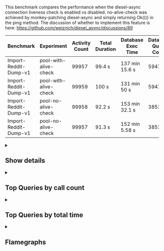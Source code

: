 This benchmark compares the performance when the diesel-async connection liveness check is enabled vs disabled. no-alive-check was achieved by monkey-patching diesel-async and simply returning Ok(()) in the ping method. The discussion of whether to implement this feature is here: https://github.com/weiznich/diesel_async/discussions/89


<div><table>
<thead><tr><th>Benchmark</th><th>Experiment</th><th>Activity Count</th><th>Total Duration</th><th>Database Exec Time</th><th>Database Query Count</th></tr></thead>
<tbody><tr><td>Import-Reddit-Dump-v1</td><td>pool-with-alive-check</td><td>99957</td><td>99.4 s</td><td>137 min 15.6 s</td><td>5947460</td>
</tr><tr><td>Import-Reddit-Dump-v1</td><td>pool-with-alive-check</td><td>99959</td><td>100 s</td><td>131 min 50 s</td><td>5947777</td>
</tr><tr><td>Import-Reddit-Dump-v1</td><td>pool-no-alive-check</td><td>99958</td><td>92.2 s</td><td>153 min 32.1 s</td><td>3853469</td>
</tr><tr><td>Import-Reddit-Dump-v1</td><td>pool-no-alive-check</td><td>99957</td><td>91.3 s</td><td>152 min 5.58 s</td><td>3853265</td>
</tr></tbody></table><details><summary><h2>Show details</h2></summary><h3>Benchmark explanation</h3><p>The benchmark <code>Import-Reddit-Dump-v1</code> reads a real dump of reddit content from December 2022, limited to 100k events, and uploads it to a lemmy server as if reddit was another federated instance. The votes use the real counts but simulated users and times (uniformly randomly between 0 and 2h after the post/comment). The benchmarking code is currently in a shitty state in<!-- --> <a href="https://github.com/phiresky/lemmy/tree/reddit-importer">this branch.</a></p><h3>Column Explanations</h3><table><tr><td>Activity Count</td><td>After Running the import, this is the number of rows in the activity table. It should be almost equal to the number of events uploaded</td></tr><tr><td>Total Duration</td><td>The total wall time it took for the upload to complete (including clearing the federation queue)</td></tr><tr><td>Database Exec Time</td><td>The total time the database spent executing queries. Higher than the wall time since the database does parallel queries. (select sum(total_exec_time) from pg_stat_statements)</td></tr><tr><td>Database Query Count</td><td>Total number of database queries executed (select sum(calls) from pg_stat_statements)</td></tr></table><h3>Details</h3><table>
<thead><tr><th>Experiment</th><th>Link</th><th>Activityqueue-Stats</th><th>Unique db statements</th><th>Post Count</th><th>Comment Count</th><th>Post Vote Count</th><th>Comment Vote Count</th></tr></thead>
<tbody><tr><td>pool-with-alive-check</td><td><a href="https://github.com/phiresky/lemmy-perf-data/tree/main/runs/2023-07-04T00%3A48%3A18%2B00%3A00-pool-with-alive-check-async">2023-07-04T00:48:18+00:00-pool-with-alive-check-async</a></td><td>Some(Activity queue stats: pending: 0, running: 0, retries: 0, dead: 0, complete: 100000)</td><td>1386</td><td>4143</td><td>13026</td><td>42029</td><td>17380</td>
</tr><tr><td>pool-with-alive-check</td><td><a href="https://github.com/phiresky/lemmy-perf-data/tree/main/runs/2023-07-04T00%3A51%3A47%2B00%3A00-pool-with-alive-check">2023-07-04T00:51:47+00:00-pool-with-alive-check</a></td><td>Some(Activity queue stats: pending: 0, running: 0, retries: 0, dead: 0, complete: 100000)</td><td>1385</td><td>4143</td><td>13028</td><td>42029</td><td>17382</td>
</tr><tr><td>pool-no-alive-check</td><td><a href="https://github.com/phiresky/lemmy-perf-data/tree/main/runs/2023-07-03T23%3A54%3A33%2B00%3A00-pool-no-alive-check">2023-07-03T23:54:33+00:00-pool-no-alive-check</a></td><td>Some(Activity queue stats: pending: 0, running: 0, retries: 0, dead: 0, complete: 100000)</td><td>1385</td><td>4143</td><td>13026</td><td>42029</td><td>17381</td>
</tr><tr><td>pool-no-alive-check</td><td><a href="https://github.com/phiresky/lemmy-perf-data/tree/main/runs/2023-07-04T00%3A00%3A14%2B00%3A00-pool-no-alive-check">2023-07-04T00:00:14+00:00-pool-no-alive-check</a></td><td>Some(Activity queue stats: pending: 0, running: 0, retries: 0, dead: 0, complete: 100000)</td><td>1385</td><td>4143</td><td>13026</td><td>42029</td><td>17380</td>
</tr></tbody></table></details><details><summary><h2>Top Queries by call count</h2></summary><div><div><h4>Run: <!-- -->pool-with-alive-check</h4><table>
<thead><tr><th>Top</th><th>Calls</th><th>Rows</th><th>Toplevel</th><th>Avg. Time</th><th>Total Time</th><th>Query</th></tr></thead>
<tbody><tr><td>1.</td><td><b>2091323</b></td><td>2091323</td><td>Yes</td><td>0.00233 ms</td><td>4.88 s</td><td>SELECT $1</td>
</tr><tr><td>2.</td><td><b>550953</b></td><td>550953</td><td>No</td><td>0.0893 ms</td><td>49.2 s</td><td>SELECT $2 FROM ONLY "public"."language" x WHERE "id" OPERATOR(pg_catalog.=) $1 FOR KEY SHARE OF x</td>
</tr><tr><td>3.</td><td><b>540643</b></td><td>540643</td><td>No</td><td>0.0196 ms</td><td>10.6 s</td><td>SELECT $2 FROM ONLY "public"."community" x WHERE "id" OPERATOR(pg_catalog.=) $1 FOR KEY SHARE OF x</td>
</tr><tr><td>4.</td><td><b>338992</b></td><td>286959</td><td>Yes</td><td>0.0356 ms</td><td>12.1 s</td><td>SELECT "post"."id", "post"."name", "post"."url", "post"."body", "post"."creator_id", "post"."community_id", "post"."removed", "post"."locked", "post"."published", "post"."updated", "post"."deleted", "post"."nsfw", "post"."embed_title", "post"."embed_description", "post"."thumbnail_url", "post"."ap_id", "post"."local", "post"."embed_video_url", "post"."language_id", "post"."featured_community", "post"."featured_local" FROM "post" WHERE ("post"."ap_id" = $1) LIMIT $2</td>
</tr><tr><td>5.</td><td><b>330112</b></td><td>320327</td><td>Yes</td><td>0.0341 ms</td><td>11.3 s</td><td>SELECT "person"."id", "person"."name", "person"."display_name", "person"."avatar", "person"."banned", "person"."published", "person"."updated", "person"."actor_id", "person"."bio", "person"."local", "person"."private_key", "person"."public_key", "person"."last_refreshed_at", "person"."banner", "person"."deleted", "person"."inbox_url", "person"."shared_inbox_url", "person"."matrix_user_id", "person"."admin", "person"."bot_account", "person"."ban_expires", "person"."instance_id" FROM "person" WHERE (("person"."deleted" = $1) AND ("person"."actor_id" = $2)) LIMIT $3</td>
</tr><tr><td>6.</td><td><b>258168</b></td><td>258167</td><td>Yes</td><td>0.0225 ms</td><td>5.82 s</td><td>SELECT "local_site"."id", "local_site"."site_id", "local_site"."site_setup", "local_site"."enable_downvotes", "local_site"."enable_nsfw", "local_site"."community_creation_admin_only", "local_site"."require_email_verification", "local_site"."application_question", "local_site"."private_instance", "local_site"."default_theme", "local_site"."default_post_listing_type", "local_site"."legal_information", "local_site"."hide_modlog_mod_names", "local_site"."application_email_admins", "local_site"."slur_filter_regex", "local_site"."actor_name_max_length", "local_site"."federation_enabled", "local_site"."captcha_enabled", "local_site"."captcha_difficulty", "local_site"."published", "local_site"."updated", "local_site"."registration_mode", "local_site"."reports_email_admins" FROM "local_site" LIMIT $1</td>
</tr><tr><td>7.</td><td><b>204648</b></td><td>204648</td><td>Yes</td><td>0.0332 ms</td><td>6.79 s</td><td>SELECT "community"."id", "community"."name", "community"."title", "community"."description", "community"."removed", "community"."published", "community"."updated", "community"."deleted", "community"."nsfw", "community"."actor_id", "community"."local", "community"."private_key", "community"."public_key", "community"."last_refreshed_at", "community"."icon", "community"."banner", "community"."followers_url", "community"."inbox_url", "community"."shared_inbox_url", "community"."hidden", "community"."posting_restricted_to_mods", "community"."instance_id", "community"."moderators_url", "community"."featured_url" FROM "community" WHERE ("community"."id" = $1) LIMIT $2</td>
</tr><tr><td>8.</td><td><b>158210</b></td><td>0</td><td>Yes</td><td>0.0284 ms</td><td>4.49 s</td><td>SELECT "instance"."id", "instance"."domain", "instance"."published", "instance"."updated", "instance"."software", "instance"."version" FROM ("instance" INNER JOIN "federation_allowlist" ON ("federation_allowlist"."instance_id" = "instance"."id"))</td>
</tr><tr><td>9.</td><td><b>158210</b></td><td>0</td><td>Yes</td><td>0.0269 ms</td><td>4.25 s</td><td>SELECT "instance"."id", "instance"."domain", "instance"."published", "instance"."updated", "instance"."software", "instance"."version" FROM ("instance" INNER JOIN "federation_blocklist" ON ("federation_blocklist"."instance_id" = "instance"."id"))</td>
</tr><tr><td>10.</td><td><b>123880</b></td><td>123880</td><td>No</td><td>0.0225 ms</td><td>2.79 s</td><td>SELECT $2 FROM ONLY "public"."user_" x WHERE "id" OPERATOR(pg_catalog.=) $1 FOR KEY SHARE OF x</td>
</tr></tbody></table></div><div><h4>Run: <!-- -->pool-with-alive-check</h4><table>
<thead><tr><th>Top</th><th>Calls</th><th>Rows</th><th>Toplevel</th><th>Avg. Time</th><th>Total Time</th><th>Query</th></tr></thead>
<tbody><tr><td>1.</td><td><b>2090943</b></td><td>2090943</td><td>Yes</td><td>0.00231 ms</td><td>4.82 s</td><td>SELECT $1</td>
</tr><tr><td>2.</td><td><b>550955</b></td><td>550955</td><td>No</td><td>0.11 ms</td><td>60.6 s</td><td>SELECT $2 FROM ONLY "public"."language" x WHERE "id" OPERATOR(pg_catalog.=) $1 FOR KEY SHARE OF x</td>
</tr><tr><td>3.</td><td><b>540643</b></td><td>540643</td><td>No</td><td>0.0227 ms</td><td>12.2 s</td><td>SELECT $2 FROM ONLY "public"."community" x WHERE "id" OPERATOR(pg_catalog.=) $1 FOR KEY SHARE OF x</td>
</tr><tr><td>4.</td><td><b>339002</b></td><td>286959</td><td>Yes</td><td>0.0411 ms</td><td>13.9 s</td><td>SELECT "post"."id", "post"."name", "post"."url", "post"."body", "post"."creator_id", "post"."community_id", "post"."removed", "post"."locked", "post"."published", "post"."updated", "post"."deleted", "post"."nsfw", "post"."embed_title", "post"."embed_description", "post"."thumbnail_url", "post"."ap_id", "post"."local", "post"."embed_video_url", "post"."language_id", "post"."featured_community", "post"."featured_local" FROM "post" WHERE ("post"."ap_id" = $1) LIMIT $2</td>
</tr><tr><td>5.</td><td><b>330120</b></td><td>320364</td><td>Yes</td><td>0.0352 ms</td><td>11.6 s</td><td>SELECT "person"."id", "person"."name", "person"."display_name", "person"."avatar", "person"."banned", "person"."published", "person"."updated", "person"."actor_id", "person"."bio", "person"."local", "person"."private_key", "person"."public_key", "person"."last_refreshed_at", "person"."banner", "person"."deleted", "person"."inbox_url", "person"."shared_inbox_url", "person"."matrix_user_id", "person"."admin", "person"."bot_account", "person"."ban_expires", "person"."instance_id" FROM "person" WHERE (("person"."deleted" = $1) AND ("person"."actor_id" = $2)) LIMIT $3</td>
</tr><tr><td>6.</td><td><b>258067</b></td><td>258066</td><td>Yes</td><td>0.0296 ms</td><td>7.65 s</td><td>SELECT "local_site"."id", "local_site"."site_id", "local_site"."site_setup", "local_site"."enable_downvotes", "local_site"."enable_nsfw", "local_site"."community_creation_admin_only", "local_site"."require_email_verification", "local_site"."application_question", "local_site"."private_instance", "local_site"."default_theme", "local_site"."default_post_listing_type", "local_site"."legal_information", "local_site"."hide_modlog_mod_names", "local_site"."application_email_admins", "local_site"."slur_filter_regex", "local_site"."actor_name_max_length", "local_site"."federation_enabled", "local_site"."captcha_enabled", "local_site"."captcha_difficulty", "local_site"."published", "local_site"."updated", "local_site"."registration_mode", "local_site"."reports_email_admins" FROM "local_site" LIMIT $1</td>
</tr><tr><td>7.</td><td><b>204654</b></td><td>204654</td><td>Yes</td><td>0.0395 ms</td><td>8.08 s</td><td>SELECT "community"."id", "community"."name", "community"."title", "community"."description", "community"."removed", "community"."published", "community"."updated", "community"."deleted", "community"."nsfw", "community"."actor_id", "community"."local", "community"."private_key", "community"."public_key", "community"."last_refreshed_at", "community"."icon", "community"."banner", "community"."followers_url", "community"."inbox_url", "community"."shared_inbox_url", "community"."hidden", "community"."posting_restricted_to_mods", "community"."instance_id", "community"."moderators_url", "community"."featured_url" FROM "community" WHERE ("community"."id" = $1) LIMIT $2</td>
</tr><tr><td>8.</td><td><b>158107</b></td><td>0</td><td>Yes</td><td>0.0322 ms</td><td>5.09 s</td><td>SELECT "instance"."id", "instance"."domain", "instance"."published", "instance"."updated", "instance"."software", "instance"."version" FROM ("instance" INNER JOIN "federation_allowlist" ON ("federation_allowlist"."instance_id" = "instance"."id"))</td>
</tr><tr><td>9.</td><td><b>158107</b></td><td>0</td><td>Yes</td><td>0.0281 ms</td><td>4.45 s</td><td>SELECT "instance"."id", "instance"."domain", "instance"."published", "instance"."updated", "instance"."software", "instance"."version" FROM ("instance" INNER JOIN "federation_blocklist" ON ("federation_blocklist"."instance_id" = "instance"."id"))</td>
</tr><tr><td>10.</td><td><b>123997</b></td><td>123997</td><td>No</td><td>0.023 ms</td><td>2.85 s</td><td>SELECT $2 FROM ONLY "public"."user_" x WHERE "id" OPERATOR(pg_catalog.=) $1 FOR KEY SHARE OF x</td>
</tr></tbody></table></div><div><h4>Run: <!-- -->pool-no-alive-check</h4><table>
<thead><tr><th>Top</th><th>Calls</th><th>Rows</th><th>Toplevel</th><th>Avg. Time</th><th>Total Time</th><th>Query</th></tr></thead>
<tbody><tr><td>1.</td><td><b>550953</b></td><td>550953</td><td>No</td><td>0.12 ms</td><td>65.9 s</td><td>SELECT $2 FROM ONLY "public"."language" x WHERE "id" OPERATOR(pg_catalog.=) $1 FOR KEY SHARE OF x</td>
</tr><tr><td>2.</td><td><b>540643</b></td><td>540643</td><td>No</td><td>0.0194 ms</td><td>10.5 s</td><td>SELECT $2 FROM ONLY "public"."community" x WHERE "id" OPERATOR(pg_catalog.=) $1 FOR KEY SHARE OF x</td>
</tr><tr><td>3.</td><td><b>338994</b></td><td>286959</td><td>Yes</td><td>0.0388 ms</td><td>13.2 s</td><td>SELECT "post"."id", "post"."name", "post"."url", "post"."body", "post"."creator_id", "post"."community_id", "post"."removed", "post"."locked", "post"."published", "post"."updated", "post"."deleted", "post"."nsfw", "post"."embed_title", "post"."embed_description", "post"."thumbnail_url", "post"."ap_id", "post"."local", "post"."embed_video_url", "post"."language_id", "post"."featured_community", "post"."featured_local" FROM "post" WHERE ("post"."ap_id" = $1) LIMIT $2</td>
</tr><tr><td>4.</td><td><b>330114</b></td><td>320355</td><td>Yes</td><td>0.0329 ms</td><td>10.9 s</td><td>SELECT "person"."id", "person"."name", "person"."display_name", "person"."avatar", "person"."banned", "person"."published", "person"."updated", "person"."actor_id", "person"."bio", "person"."local", "person"."private_key", "person"."public_key", "person"."last_refreshed_at", "person"."banner", "person"."deleted", "person"."inbox_url", "person"."shared_inbox_url", "person"."matrix_user_id", "person"."admin", "person"."bot_account", "person"."ban_expires", "person"."instance_id" FROM "person" WHERE (("person"."deleted" = $1) AND ("person"."actor_id" = $2)) LIMIT $3</td>
</tr><tr><td>5.</td><td><b>258090</b></td><td>258089</td><td>Yes</td><td>0.0284 ms</td><td>7.32 s</td><td>SELECT "local_site"."id", "local_site"."site_id", "local_site"."site_setup", "local_site"."enable_downvotes", "local_site"."enable_nsfw", "local_site"."community_creation_admin_only", "local_site"."require_email_verification", "local_site"."application_question", "local_site"."private_instance", "local_site"."default_theme", "local_site"."default_post_listing_type", "local_site"."legal_information", "local_site"."hide_modlog_mod_names", "local_site"."application_email_admins", "local_site"."slur_filter_regex", "local_site"."actor_name_max_length", "local_site"."federation_enabled", "local_site"."captcha_enabled", "local_site"."captcha_difficulty", "local_site"."published", "local_site"."updated", "local_site"."registration_mode", "local_site"."reports_email_admins" FROM "local_site" LIMIT $1</td>
</tr><tr><td>6.</td><td><b>204650</b></td><td>204650</td><td>Yes</td><td>0.0375 ms</td><td>7.67 s</td><td>SELECT "community"."id", "community"."name", "community"."title", "community"."description", "community"."removed", "community"."published", "community"."updated", "community"."deleted", "community"."nsfw", "community"."actor_id", "community"."local", "community"."private_key", "community"."public_key", "community"."last_refreshed_at", "community"."icon", "community"."banner", "community"."followers_url", "community"."inbox_url", "community"."shared_inbox_url", "community"."hidden", "community"."posting_restricted_to_mods", "community"."instance_id", "community"."moderators_url", "community"."featured_url" FROM "community" WHERE ("community"."id" = $1) LIMIT $2</td>
</tr><tr><td>7.</td><td><b>158131</b></td><td>0</td><td>Yes</td><td>0.0251 ms</td><td>3.97 s</td><td>SELECT "instance"."id", "instance"."domain", "instance"."published", "instance"."updated", "instance"."software", "instance"."version" FROM ("instance" INNER JOIN "federation_blocklist" ON ("federation_blocklist"."instance_id" = "instance"."id"))</td>
</tr><tr><td>8.</td><td><b>158131</b></td><td>0</td><td>Yes</td><td>0.0278 ms</td><td>4.39 s</td><td>SELECT "instance"."id", "instance"."domain", "instance"."published", "instance"."updated", "instance"."software", "instance"."version" FROM ("instance" INNER JOIN "federation_allowlist" ON ("federation_allowlist"."instance_id" = "instance"."id"))</td>
</tr><tr><td>9.</td><td><b>123491</b></td><td>123491</td><td>No</td><td>0.0208 ms</td><td>2.57 s</td><td>SELECT $2 FROM ONLY "public"."user_" x WHERE "id" OPERATOR(pg_catalog.=) $1 FOR KEY SHARE OF x</td>
</tr><tr><td>10.</td><td><b>117130</b></td><td>0</td><td>Yes</td><td>0.0221 ms</td><td>2.59 s</td><td>SELECT "community"."id", "community"."name", "community"."title", "community"."description", "community"."removed", "community"."published", "community"."updated", "community"."deleted", "community"."nsfw", "community"."actor_id", "community"."local", "community"."private_key", "community"."public_key", "community"."last_refreshed_at", "community"."icon", "community"."banner", "community"."followers_url", "community"."inbox_url", "community"."shared_inbox_url", "community"."hidden", "community"."posting_restricted_to_mods", "community"."instance_id", "community"."moderators_url", "community"."featured_url", "person"."id", "person"."name", "person"."display_name", "person"."avatar", "person"."banned", "person"."published", "person"."updated", "person"."actor_id", "person"."bio", "person"."local", "person"."private_key", "person"."public_key", "person"."last_refreshed_at", "person"."banner", "person"."deleted", "person"."inbox_url", "person"."shared_inbox_url", "person"."matrix_user_id", "person"."admin", "person"."bot_account", "person"."ban_expires", "person"."instance_id" FROM (("community_person_ban" INNER JOIN "community" ON ("community_person_ban"."community_id" = "community"."id")) INNER JOIN "person" ON ("community_person_ban"."person_id" = "person"."id")) WHERE (("community_person_ban"."community_id" = $1) AND ("community_person_ban"."person_id" = $2)) ORDER BY "community_person_ban"."published" LIMIT $3</td>
</tr></tbody></table></div><div><h4>Run: <!-- -->pool-no-alive-check</h4><table>
<thead><tr><th>Top</th><th>Calls</th><th>Rows</th><th>Toplevel</th><th>Avg. Time</th><th>Total Time</th><th>Query</th></tr></thead>
<tbody><tr><td>1.</td><td><b>550953</b></td><td>550953</td><td>No</td><td>0.128 ms</td><td>70.5 s</td><td>SELECT $2 FROM ONLY "public"."language" x WHERE "id" OPERATOR(pg_catalog.=) $1 FOR KEY SHARE OF x</td>
</tr><tr><td>2.</td><td><b>540643</b></td><td>540643</td><td>No</td><td>0.0192 ms</td><td>10.4 s</td><td>SELECT $2 FROM ONLY "public"."community" x WHERE "id" OPERATOR(pg_catalog.=) $1 FOR KEY SHARE OF x</td>
</tr><tr><td>3.</td><td><b>338992</b></td><td>286959</td><td>Yes</td><td>0.0338 ms</td><td>11.5 s</td><td>SELECT "post"."id", "post"."name", "post"."url", "post"."body", "post"."creator_id", "post"."community_id", "post"."removed", "post"."locked", "post"."published", "post"."updated", "post"."deleted", "post"."nsfw", "post"."embed_title", "post"."embed_description", "post"."thumbnail_url", "post"."ap_id", "post"."local", "post"."embed_video_url", "post"."language_id", "post"."featured_community", "post"."featured_local" FROM "post" WHERE ("post"."ap_id" = $1) LIMIT $2</td>
</tr><tr><td>4.</td><td><b>330112</b></td><td>320345</td><td>Yes</td><td>0.033 ms</td><td>10.9 s</td><td>SELECT "person"."id", "person"."name", "person"."display_name", "person"."avatar", "person"."banned", "person"."published", "person"."updated", "person"."actor_id", "person"."bio", "person"."local", "person"."private_key", "person"."public_key", "person"."last_refreshed_at", "person"."banner", "person"."deleted", "person"."inbox_url", "person"."shared_inbox_url", "person"."matrix_user_id", "person"."admin", "person"."bot_account", "person"."ban_expires", "person"."instance_id" FROM "person" WHERE (("person"."deleted" = $1) AND ("person"."actor_id" = $2)) LIMIT $3</td>
</tr><tr><td>5.</td><td><b>258106</b></td><td>258105</td><td>Yes</td><td>0.021 ms</td><td>5.43 s</td><td>SELECT "local_site"."id", "local_site"."site_id", "local_site"."site_setup", "local_site"."enable_downvotes", "local_site"."enable_nsfw", "local_site"."community_creation_admin_only", "local_site"."require_email_verification", "local_site"."application_question", "local_site"."private_instance", "local_site"."default_theme", "local_site"."default_post_listing_type", "local_site"."legal_information", "local_site"."hide_modlog_mod_names", "local_site"."application_email_admins", "local_site"."slur_filter_regex", "local_site"."actor_name_max_length", "local_site"."federation_enabled", "local_site"."captcha_enabled", "local_site"."captcha_difficulty", "local_site"."published", "local_site"."updated", "local_site"."registration_mode", "local_site"."reports_email_admins" FROM "local_site" LIMIT $1</td>
</tr><tr><td>6.</td><td><b>204648</b></td><td>204648</td><td>Yes</td><td>0.031 ms</td><td>6.35 s</td><td>SELECT "community"."id", "community"."name", "community"."title", "community"."description", "community"."removed", "community"."published", "community"."updated", "community"."deleted", "community"."nsfw", "community"."actor_id", "community"."local", "community"."private_key", "community"."public_key", "community"."last_refreshed_at", "community"."icon", "community"."banner", "community"."followers_url", "community"."inbox_url", "community"."shared_inbox_url", "community"."hidden", "community"."posting_restricted_to_mods", "community"."instance_id", "community"."moderators_url", "community"."featured_url" FROM "community" WHERE ("community"."id" = $1) LIMIT $2</td>
</tr><tr><td>7.</td><td><b>158148</b></td><td>0</td><td>Yes</td><td>0.0252 ms</td><td>3.98 s</td><td>SELECT "instance"."id", "instance"."domain", "instance"."published", "instance"."updated", "instance"."software", "instance"."version" FROM ("instance" INNER JOIN "federation_blocklist" ON ("federation_blocklist"."instance_id" = "instance"."id"))</td>
</tr><tr><td>8.</td><td><b>158148</b></td><td>0</td><td>Yes</td><td>0.0269 ms</td><td>4.26 s</td><td>SELECT "instance"."id", "instance"."domain", "instance"."published", "instance"."updated", "instance"."software", "instance"."version" FROM ("instance" INNER JOIN "federation_allowlist" ON ("federation_allowlist"."instance_id" = "instance"."id"))</td>
</tr><tr><td>9.</td><td><b>123449</b></td><td>123449</td><td>No</td><td>0.0258 ms</td><td>3.18 s</td><td>SELECT $2 FROM ONLY "public"."user_" x WHERE "id" OPERATOR(pg_catalog.=) $1 FOR KEY SHARE OF x</td>
</tr><tr><td>10.</td><td><b>117129</b></td><td>0</td><td>Yes</td><td>0.0222 ms</td><td>2.6 s</td><td>SELECT "community"."id", "community"."name", "community"."title", "community"."description", "community"."removed", "community"."published", "community"."updated", "community"."deleted", "community"."nsfw", "community"."actor_id", "community"."local", "community"."private_key", "community"."public_key", "community"."last_refreshed_at", "community"."icon", "community"."banner", "community"."followers_url", "community"."inbox_url", "community"."shared_inbox_url", "community"."hidden", "community"."posting_restricted_to_mods", "community"."instance_id", "community"."moderators_url", "community"."featured_url", "person"."id", "person"."name", "person"."display_name", "person"."avatar", "person"."banned", "person"."published", "person"."updated", "person"."actor_id", "person"."bio", "person"."local", "person"."private_key", "person"."public_key", "person"."last_refreshed_at", "person"."banner", "person"."deleted", "person"."inbox_url", "person"."shared_inbox_url", "person"."matrix_user_id", "person"."admin", "person"."bot_account", "person"."ban_expires", "person"."instance_id" FROM (("community_person_ban" INNER JOIN "community" ON ("community_person_ban"."community_id" = "community"."id")) INNER JOIN "person" ON ("community_person_ban"."person_id" = "person"."id")) WHERE (("community_person_ban"."community_id" = $1) AND ("community_person_ban"."person_id" = $2)) ORDER BY "community_person_ban"."published" LIMIT $3</td>
</tr></tbody></table></div></div></details><details><summary><h2>Top Queries by total time</h2></summary><div><div><h4>Run: <!-- -->pool-with-alive-check</h4><table>
<thead><tr><th>Top</th><th>Calls</th><th>Rows</th><th>Toplevel</th><th>Avg. Time</th><th>Total Time</th><th>Query</th></tr></thead>
<tbody><tr><td>1.</td><td>82164</td><td>82164</td><td>Yes</td><td>28.9 ms</td><td><b>39 min 37.8 s</b></td><td>INSERT INTO "post_like" ("post_id", "person_id", "score") VALUES ($1, $2, $3) ON CONFLICT ("post_id", "person_id") DO UPDATE SET "post_id" = $4, "person_id" = $5, "score" = $6 RETURNING "post_like"."id", "post_like"."post_id", "post_like"."person_id", "post_like"."score", "post_like"."published"</td>
</tr><tr><td>2.</td><td>79183</td><td>79183</td><td>No</td><td>24.5 ms</td><td><b>32 min 19.3 s</b></td><td>update person_aggregates ua
    set post_score = post_score + NEW.score
    from post p
    where ua.person_id = p.creator_id and p.id = NEW.post_id</td>
</tr><tr><td>3.</td><td>78021</td><td>37154</td><td>Yes</td><td>24.2 ms</td><td><b>31 min 29.9 s</b></td><td>DELETE  FROM "post_like" WHERE (("post_like"."post_id" = $1) AND ("post_like"."person_id" = $2))</td>
</tr><tr><td>4.</td><td>37154</td><td>37154</td><td>No</td><td>44.4 ms</td><td><b>27 min 31.2 s</b></td><td>update person_aggregates ua
    set post_score = post_score - OLD.score
    from post p
    where ua.person_id = p.creator_id and p.id = OLD.post_id</td>
</tr><tr><td>5.</td><td>2900</td><td>533600</td><td>Yes</td><td>33.2 ms</td><td><b>96.2 s</b></td><td>INSERT INTO "community_language" ("community_id", "language_id") VALUES ($1, $2), ($3, $4), ($5, $6), ($7, $8), ($9, $10), ($11, $12), ($13, $14), ($15, $16), ($17, $18), ($19, $20), ($21, $22), ($23, $24), ($25, $26), ($27, $28), ($29, $30), ($31, $32), ($33, $34), ($35, $36), ($37, $38), ($39, $40), ($41, $42), ($43, $44), ($45, $46), ($47, $48), ($49, $50), ($51, $52), ($53, $54), ($55, $56), ($57, $58), ($59, $60), ($61, $62), ($63, $64), ($65, $66), ($67, $68), ($69, $70), ($71, $72), ($73, $74), ($75, $76), ($77, $78), ($79, $80), ($81, $82), ($83, $84), ($85, $86), ($87, $88), ($89, $90), ($91, $92), ($93, $94), ($95, $96), ($97, $98), ($99, $100), ($101, $102), ($103, $104), ($105, $106), ($107, $108), ($109, $110), ($111, $112), ($113, $114), ($115, $116), ($117, $118), ($119, $120), ($121, $122), ($123, $124), ($125, $126), ($127, $128), ($129, $130), ($131, $132), ($133, $134), ($135, $136), ($137, $138), ($139, $140), ($141, $142), ($143, $144), ($145, $146), ($147, $148), ($149, $150), ($151, $152), ($153, $154), ($155, $156), ($157, $158), ($159, $160), ($161, $162), ($163, $164), ($165, $166), ($167, $168), ($169, $170), ($171, $172), ($173, $174), ($175, $176), ($177, $178), ($179, $180), ($181, $182), ($183, $184), ($185, $186), ($187, $188), ($189, $190), ($191, $192), ($193, $194), ($195, $196), ($197, $198), ($199, $200), ($201, $202), ($203, $204), ($205, $206), ($207, $208), ($209, $210), ($211, $212), ($213, $214), ($215, $216), ($217, $218), ($219, $220), ($221, $222), ($223, $224), ($225, $226), ($227, $228), ($229, $230), ($231, $232), ($233, $234), ($235, $236), ($237, $238), ($239, $240), ($241, $242), ($243, $244), ($245, $246), ($247, $248), ($249, $250), ($251, $252), ($253, $254), ($255, $256), ($257, $258), ($259, $260), ($261, $262), ($263, $264), ($265, $266), ($267, $268), ($269, $270), ($271, $272), ($273, $274), ($275, $276), ($277, $278), ($279, $280), ($281, $282), ($283, $284), ($285, $286), ($287, $288), ($289, $290), ($291, $292), ($293, $294), ($295, $296), ($297, $298), ($299, $300), ($301, $302), ($303, $304), ($305, $306), ($307, $308), ($309, $310), ($311, $312), ($313, $314), ($315, $316), ($317, $318), ($319, $320), ($321, $322), ($323, $324), ($325, $326), ($327, $328), ($329, $330), ($331, $332), ($333, $334), ($335, $336), ($337, $338), ($339, $340), ($341, $342), ($343, $344), ($345, $346), ($347, $348), ($349, $350), ($351, $352), ($353, $354), ($355, $356), ($357, $358), ($359, $360), ($361, $362), ($363, $364), ($365, $366), ($367, $368) RETURNING "community_language"."id", "community_language"."community_id", "community_language"."language_id"</td>
</tr><tr><td>6.</td><td>550953</td><td>550953</td><td>No</td><td>0.0893 ms</td><td><b>49.2 s</b></td><td>SELECT $2 FROM ONLY "public"."language" x WHERE "id" OPERATOR(pg_catalog.=) $1 FOR KEY SHARE OF x</td>
</tr><tr><td>7.</td><td>13026</td><td>13026</td><td>Yes</td><td>2.19 ms</td><td><b>28.6 s</b></td><td>INSERT INTO "comment" ("creator_id", "post_id", "content", "removed", "published", "updated", "deleted", "ap_id", "local", "distinguished", "language_id") VALUES ($1, $2, $3, DEFAULT, $4, DEFAULT, $5, $6, $7, DEFAULT, DEFAULT) ON CONFLICT ("ap_id") DO UPDATE SET "creator_id" = $8, "post_id" = $9, "content" = $10, "published" = $11, "deleted" = $12, "ap_id" = $13, "local" = $14 RETURNING "comment"."id", "comment"."creator_id", "comment"."post_id", "comment"."content", "comment"."removed", "comment"."published", "comment"."updated", "comment"."deleted", "comment"."ap_id", "comment"."local", "comment"."path", "comment"."distinguished", "comment"."language_id"</td>
</tr><tr><td>8.</td><td>79183</td><td>79183</td><td>No</td><td>0.334 ms</td><td><b>26.4 s</b></td><td>update post_aggregates pa
    set score = score + NEW.score,
    upvotes = case when NEW.score = $16 then upvotes + $17 else upvotes end,
    downvotes = case when NEW.score = $18 then downvotes + $19 else downvotes end
    where pa.post_id = NEW.post_id</td>
</tr><tr><td>9.</td><td>37154</td><td>37154</td><td>No</td><td>0.526 ms</td><td><b>19.6 s</b></td><td>update post_aggregates pa
    set score = score - OLD.score,
    upvotes = case when OLD.score = $18 then upvotes - $19 else upvotes end,
    downvotes = case when OLD.score = $20 then downvotes - $21 else downvotes end
    from post p
    where pa.post_id = p.id
    and pa.post_id = OLD.post_id</td>
</tr><tr><td>10.</td><td>17790</td><td>17790</td><td>Yes</td><td>0.808 ms</td><td><b>14.4 s</b></td><td>INSERT INTO "comment_like" ("person_id", "comment_id", "post_id", "score") VALUES ($1, $2, $3, $4) ON CONFLICT ("comment_id", "person_id") DO UPDATE SET "person_id" = $5, "comment_id" = $6, "post_id" = $7, "score" = $8 RETURNING "comment_like"."id", "comment_like"."person_id", "comment_like"."comment_id", "comment_like"."post_id", "comment_like"."score", "comment_like"."published"</td>
</tr></tbody></table></div><div><h4>Run: <!-- -->pool-with-alive-check</h4><table>
<thead><tr><th>Top</th><th>Calls</th><th>Rows</th><th>Toplevel</th><th>Avg. Time</th><th>Total Time</th><th>Query</th></tr></thead>
<tbody><tr><td>1.</td><td>82164</td><td>82164</td><td>Yes</td><td>27.9 ms</td><td><b>38 min 12.1 s</b></td><td>INSERT INTO "post_like" ("post_id", "person_id", "score") VALUES ($1, $2, $3) ON CONFLICT ("post_id", "person_id") DO UPDATE SET "post_id" = $4, "person_id" = $5, "score" = $6 RETURNING "post_like"."id", "post_like"."post_id", "post_like"."person_id", "post_like"."score", "post_like"."published"</td>
</tr><tr><td>2.</td><td>79295</td><td>79295</td><td>No</td><td>23.5 ms</td><td><b>31 min 1.87 s</b></td><td>update person_aggregates ua
    set post_score = post_score + NEW.score
    from post p
    where ua.person_id = p.creator_id and p.id = NEW.post_id</td>
</tr><tr><td>3.</td><td>78021</td><td>37266</td><td>Yes</td><td>22.9 ms</td><td><b>29 min 46.3 s</b></td><td>DELETE  FROM "post_like" WHERE (("post_like"."post_id" = $1) AND ("post_like"."person_id" = $2))</td>
</tr><tr><td>4.</td><td>37266</td><td>37266</td><td>No</td><td>42 ms</td><td><b>26 min 5.38 s</b></td><td>update person_aggregates ua
    set post_score = post_score - OLD.score
    from post p
    where ua.person_id = p.creator_id and p.id = OLD.post_id</td>
</tr><tr><td>5.</td><td>2900</td><td>533600</td><td>Yes</td><td>39.3 ms</td><td><b>114 s</b></td><td>INSERT INTO "community_language" ("community_id", "language_id") VALUES ($1, $2), ($3, $4), ($5, $6), ($7, $8), ($9, $10), ($11, $12), ($13, $14), ($15, $16), ($17, $18), ($19, $20), ($21, $22), ($23, $24), ($25, $26), ($27, $28), ($29, $30), ($31, $32), ($33, $34), ($35, $36), ($37, $38), ($39, $40), ($41, $42), ($43, $44), ($45, $46), ($47, $48), ($49, $50), ($51, $52), ($53, $54), ($55, $56), ($57, $58), ($59, $60), ($61, $62), ($63, $64), ($65, $66), ($67, $68), ($69, $70), ($71, $72), ($73, $74), ($75, $76), ($77, $78), ($79, $80), ($81, $82), ($83, $84), ($85, $86), ($87, $88), ($89, $90), ($91, $92), ($93, $94), ($95, $96), ($97, $98), ($99, $100), ($101, $102), ($103, $104), ($105, $106), ($107, $108), ($109, $110), ($111, $112), ($113, $114), ($115, $116), ($117, $118), ($119, $120), ($121, $122), ($123, $124), ($125, $126), ($127, $128), ($129, $130), ($131, $132), ($133, $134), ($135, $136), ($137, $138), ($139, $140), ($141, $142), ($143, $144), ($145, $146), ($147, $148), ($149, $150), ($151, $152), ($153, $154), ($155, $156), ($157, $158), ($159, $160), ($161, $162), ($163, $164), ($165, $166), ($167, $168), ($169, $170), ($171, $172), ($173, $174), ($175, $176), ($177, $178), ($179, $180), ($181, $182), ($183, $184), ($185, $186), ($187, $188), ($189, $190), ($191, $192), ($193, $194), ($195, $196), ($197, $198), ($199, $200), ($201, $202), ($203, $204), ($205, $206), ($207, $208), ($209, $210), ($211, $212), ($213, $214), ($215, $216), ($217, $218), ($219, $220), ($221, $222), ($223, $224), ($225, $226), ($227, $228), ($229, $230), ($231, $232), ($233, $234), ($235, $236), ($237, $238), ($239, $240), ($241, $242), ($243, $244), ($245, $246), ($247, $248), ($249, $250), ($251, $252), ($253, $254), ($255, $256), ($257, $258), ($259, $260), ($261, $262), ($263, $264), ($265, $266), ($267, $268), ($269, $270), ($271, $272), ($273, $274), ($275, $276), ($277, $278), ($279, $280), ($281, $282), ($283, $284), ($285, $286), ($287, $288), ($289, $290), ($291, $292), ($293, $294), ($295, $296), ($297, $298), ($299, $300), ($301, $302), ($303, $304), ($305, $306), ($307, $308), ($309, $310), ($311, $312), ($313, $314), ($315, $316), ($317, $318), ($319, $320), ($321, $322), ($323, $324), ($325, $326), ($327, $328), ($329, $330), ($331, $332), ($333, $334), ($335, $336), ($337, $338), ($339, $340), ($341, $342), ($343, $344), ($345, $346), ($347, $348), ($349, $350), ($351, $352), ($353, $354), ($355, $356), ($357, $358), ($359, $360), ($361, $362), ($363, $364), ($365, $366), ($367, $368) RETURNING "community_language"."id", "community_language"."community_id", "community_language"."language_id"</td>
</tr><tr><td>6.</td><td>550955</td><td>550955</td><td>No</td><td>0.11 ms</td><td><b>60.6 s</b></td><td>SELECT $2 FROM ONLY "public"."language" x WHERE "id" OPERATOR(pg_catalog.=) $1 FOR KEY SHARE OF x</td>
</tr><tr><td>7.</td><td>13028</td><td>13028</td><td>Yes</td><td>2.04 ms</td><td><b>26.5 s</b></td><td>INSERT INTO "comment" ("creator_id", "post_id", "content", "removed", "published", "updated", "deleted", "ap_id", "local", "distinguished", "language_id") VALUES ($1, $2, $3, DEFAULT, $4, DEFAULT, $5, $6, $7, DEFAULT, DEFAULT) ON CONFLICT ("ap_id") DO UPDATE SET "creator_id" = $8, "post_id" = $9, "content" = $10, "published" = $11, "deleted" = $12, "ap_id" = $13, "local" = $14 RETURNING "comment"."id", "comment"."creator_id", "comment"."post_id", "comment"."content", "comment"."removed", "comment"."published", "comment"."updated", "comment"."deleted", "comment"."ap_id", "comment"."local", "comment"."path", "comment"."distinguished", "comment"."language_id"</td>
</tr><tr><td>8.</td><td>79295</td><td>79295</td><td>No</td><td>0.332 ms</td><td><b>26.3 s</b></td><td>update post_aggregates pa
    set score = score + NEW.score,
    upvotes = case when NEW.score = $16 then upvotes + $17 else upvotes end,
    downvotes = case when NEW.score = $18 then downvotes + $19 else downvotes end
    where pa.post_id = NEW.post_id</td>
</tr><tr><td>9.</td><td>37266</td><td>37266</td><td>No</td><td>0.504 ms</td><td><b>18.8 s</b></td><td>update post_aggregates pa
    set score = score - OLD.score,
    upvotes = case when OLD.score = $18 then upvotes - $19 else upvotes end,
    downvotes = case when OLD.score = $20 then downvotes - $21 else downvotes end
    from post p
    where pa.post_id = p.id
    and pa.post_id = OLD.post_id</td>
</tr><tr><td>10.</td><td>17792</td><td>17792</td><td>Yes</td><td>0.862 ms</td><td><b>15.3 s</b></td><td>INSERT INTO "comment_like" ("person_id", "comment_id", "post_id", "score") VALUES ($1, $2, $3, $4) ON CONFLICT ("comment_id", "person_id") DO UPDATE SET "person_id" = $5, "comment_id" = $6, "post_id" = $7, "score" = $8 RETURNING "comment_like"."id", "comment_like"."person_id", "comment_like"."comment_id", "comment_like"."post_id", "comment_like"."score", "comment_like"."published"</td>
</tr></tbody></table></div><div><h4>Run: <!-- -->pool-no-alive-check</h4><table>
<thead><tr><th>Top</th><th>Calls</th><th>Rows</th><th>Toplevel</th><th>Avg. Time</th><th>Total Time</th><th>Query</th></tr></thead>
<tbody><tr><td>1.</td><td>82164</td><td>82164</td><td>Yes</td><td>32.8 ms</td><td><b>44 min 52.7 s</b></td><td>INSERT INTO "post_like" ("post_id", "person_id", "score") VALUES ($1, $2, $3) ON CONFLICT ("post_id", "person_id") DO UPDATE SET "post_id" = $4, "person_id" = $5, "score" = $6 RETURNING "post_like"."id", "post_like"."post_id", "post_like"."person_id", "post_like"."score", "post_like"."published"</td>
</tr><tr><td>2.</td><td>78795</td><td>78795</td><td>No</td><td>28 ms</td><td><b>36 min 50.1 s</b></td><td>update person_aggregates ua
    set post_score = post_score + NEW.score
    from post p
    where ua.person_id = p.creator_id and p.id = NEW.post_id</td>
</tr><tr><td>3.</td><td>78021</td><td>36766</td><td>Yes</td><td>26.7 ms</td><td><b>34 min 43.3 s</b></td><td>DELETE  FROM "post_like" WHERE (("post_like"."post_id" = $1) AND ("post_like"."person_id" = $2))</td>
</tr><tr><td>4.</td><td>36766</td><td>36766</td><td>No</td><td>49.8 ms</td><td><b>30 min 30.7 s</b></td><td>update person_aggregates ua
    set post_score = post_score - OLD.score
    from post p
    where ua.person_id = p.creator_id and p.id = OLD.post_id</td>
</tr><tr><td>5.</td><td>2900</td><td>533600</td><td>Yes</td><td>38.4 ms</td><td><b>111 s</b></td><td>INSERT INTO "community_language" ("community_id", "language_id") VALUES ($1, $2), ($3, $4), ($5, $6), ($7, $8), ($9, $10), ($11, $12), ($13, $14), ($15, $16), ($17, $18), ($19, $20), ($21, $22), ($23, $24), ($25, $26), ($27, $28), ($29, $30), ($31, $32), ($33, $34), ($35, $36), ($37, $38), ($39, $40), ($41, $42), ($43, $44), ($45, $46), ($47, $48), ($49, $50), ($51, $52), ($53, $54), ($55, $56), ($57, $58), ($59, $60), ($61, $62), ($63, $64), ($65, $66), ($67, $68), ($69, $70), ($71, $72), ($73, $74), ($75, $76), ($77, $78), ($79, $80), ($81, $82), ($83, $84), ($85, $86), ($87, $88), ($89, $90), ($91, $92), ($93, $94), ($95, $96), ($97, $98), ($99, $100), ($101, $102), ($103, $104), ($105, $106), ($107, $108), ($109, $110), ($111, $112), ($113, $114), ($115, $116), ($117, $118), ($119, $120), ($121, $122), ($123, $124), ($125, $126), ($127, $128), ($129, $130), ($131, $132), ($133, $134), ($135, $136), ($137, $138), ($139, $140), ($141, $142), ($143, $144), ($145, $146), ($147, $148), ($149, $150), ($151, $152), ($153, $154), ($155, $156), ($157, $158), ($159, $160), ($161, $162), ($163, $164), ($165, $166), ($167, $168), ($169, $170), ($171, $172), ($173, $174), ($175, $176), ($177, $178), ($179, $180), ($181, $182), ($183, $184), ($185, $186), ($187, $188), ($189, $190), ($191, $192), ($193, $194), ($195, $196), ($197, $198), ($199, $200), ($201, $202), ($203, $204), ($205, $206), ($207, $208), ($209, $210), ($211, $212), ($213, $214), ($215, $216), ($217, $218), ($219, $220), ($221, $222), ($223, $224), ($225, $226), ($227, $228), ($229, $230), ($231, $232), ($233, $234), ($235, $236), ($237, $238), ($239, $240), ($241, $242), ($243, $244), ($245, $246), ($247, $248), ($249, $250), ($251, $252), ($253, $254), ($255, $256), ($257, $258), ($259, $260), ($261, $262), ($263, $264), ($265, $266), ($267, $268), ($269, $270), ($271, $272), ($273, $274), ($275, $276), ($277, $278), ($279, $280), ($281, $282), ($283, $284), ($285, $286), ($287, $288), ($289, $290), ($291, $292), ($293, $294), ($295, $296), ($297, $298), ($299, $300), ($301, $302), ($303, $304), ($305, $306), ($307, $308), ($309, $310), ($311, $312), ($313, $314), ($315, $316), ($317, $318), ($319, $320), ($321, $322), ($323, $324), ($325, $326), ($327, $328), ($329, $330), ($331, $332), ($333, $334), ($335, $336), ($337, $338), ($339, $340), ($341, $342), ($343, $344), ($345, $346), ($347, $348), ($349, $350), ($351, $352), ($353, $354), ($355, $356), ($357, $358), ($359, $360), ($361, $362), ($363, $364), ($365, $366), ($367, $368) RETURNING "community_language"."id", "community_language"."community_id", "community_language"."language_id"</td>
</tr><tr><td>6.</td><td>550953</td><td>550953</td><td>No</td><td>0.12 ms</td><td><b>65.9 s</b></td><td>SELECT $2 FROM ONLY "public"."language" x WHERE "id" OPERATOR(pg_catalog.=) $1 FOR KEY SHARE OF x</td>
</tr><tr><td>7.</td><td>78795</td><td>78795</td><td>No</td><td>0.356 ms</td><td><b>28 s</b></td><td>update post_aggregates pa
    set score = score + NEW.score,
    upvotes = case when NEW.score = $16 then upvotes + $17 else upvotes end,
    downvotes = case when NEW.score = $18 then downvotes + $19 else downvotes end
    where pa.post_id = NEW.post_id</td>
</tr><tr><td>8.</td><td>13026</td><td>13026</td><td>Yes</td><td>1.76 ms</td><td><b>22.9 s</b></td><td>INSERT INTO "comment" ("creator_id", "post_id", "content", "removed", "published", "updated", "deleted", "ap_id", "local", "distinguished", "language_id") VALUES ($1, $2, $3, DEFAULT, $4, DEFAULT, $5, $6, $7, DEFAULT, DEFAULT) ON CONFLICT ("ap_id") DO UPDATE SET "creator_id" = $8, "post_id" = $9, "content" = $10, "published" = $11, "deleted" = $12, "ap_id" = $13, "local" = $14 RETURNING "comment"."id", "comment"."creator_id", "comment"."post_id", "comment"."content", "comment"."removed", "comment"."published", "comment"."updated", "comment"."deleted", "comment"."ap_id", "comment"."local", "comment"."path", "comment"."distinguished", "comment"."language_id"</td>
</tr><tr><td>9.</td><td>36766</td><td>36766</td><td>No</td><td>0.565 ms</td><td><b>20.8 s</b></td><td>update post_aggregates pa
    set score = score - OLD.score,
    upvotes = case when OLD.score = $18 then upvotes - $19 else upvotes end,
    downvotes = case when OLD.score = $20 then downvotes - $21 else downvotes end
    from post p
    where pa.post_id = p.id
    and pa.post_id = OLD.post_id</td>
</tr><tr><td>10.</td><td>17791</td><td>17791</td><td>Yes</td><td>0.766 ms</td><td><b>13.6 s</b></td><td>INSERT INTO "comment_like" ("person_id", "comment_id", "post_id", "score") VALUES ($1, $2, $3, $4) ON CONFLICT ("comment_id", "person_id") DO UPDATE SET "person_id" = $5, "comment_id" = $6, "post_id" = $7, "score" = $8 RETURNING "comment_like"."id", "comment_like"."person_id", "comment_like"."comment_id", "comment_like"."post_id", "comment_like"."score", "comment_like"."published"</td>
</tr></tbody></table></div><div><h4>Run: <!-- -->pool-no-alive-check</h4><table>
<thead><tr><th>Top</th><th>Calls</th><th>Rows</th><th>Toplevel</th><th>Avg. Time</th><th>Total Time</th><th>Query</th></tr></thead>
<tbody><tr><td>1.</td><td>82164</td><td>82164</td><td>Yes</td><td>32.6 ms</td><td><b>44 min 37.8 s</b></td><td>INSERT INTO "post_like" ("post_id", "person_id", "score") VALUES ($1, $2, $3) ON CONFLICT ("post_id", "person_id") DO UPDATE SET "post_id" = $4, "person_id" = $5, "score" = $6 RETURNING "post_like"."id", "post_like"."post_id", "post_like"."person_id", "post_like"."score", "post_like"."published"</td>
</tr><tr><td>2.</td><td>78751</td><td>78751</td><td>No</td><td>27.7 ms</td><td><b>36 min 21.1 s</b></td><td>update person_aggregates ua
    set post_score = post_score + NEW.score
    from post p
    where ua.person_id = p.creator_id and p.id = NEW.post_id</td>
</tr><tr><td>3.</td><td>78021</td><td>36722</td><td>Yes</td><td>26.3 ms</td><td><b>34 min 14.5 s</b></td><td>DELETE  FROM "post_like" WHERE (("post_like"."post_id" = $1) AND ("post_like"."person_id" = $2))</td>
</tr><tr><td>4.</td><td>36722</td><td>36722</td><td>No</td><td>48.9 ms</td><td><b>29 min 56 s</b></td><td>update person_aggregates ua
    set post_score = post_score - OLD.score
    from post p
    where ua.person_id = p.creator_id and p.id = OLD.post_id</td>
</tr><tr><td>5.</td><td>2900</td><td>533600</td><td>Yes</td><td>39.8 ms</td><td><b>115 s</b></td><td>INSERT INTO "community_language" ("community_id", "language_id") VALUES ($1, $2), ($3, $4), ($5, $6), ($7, $8), ($9, $10), ($11, $12), ($13, $14), ($15, $16), ($17, $18), ($19, $20), ($21, $22), ($23, $24), ($25, $26), ($27, $28), ($29, $30), ($31, $32), ($33, $34), ($35, $36), ($37, $38), ($39, $40), ($41, $42), ($43, $44), ($45, $46), ($47, $48), ($49, $50), ($51, $52), ($53, $54), ($55, $56), ($57, $58), ($59, $60), ($61, $62), ($63, $64), ($65, $66), ($67, $68), ($69, $70), ($71, $72), ($73, $74), ($75, $76), ($77, $78), ($79, $80), ($81, $82), ($83, $84), ($85, $86), ($87, $88), ($89, $90), ($91, $92), ($93, $94), ($95, $96), ($97, $98), ($99, $100), ($101, $102), ($103, $104), ($105, $106), ($107, $108), ($109, $110), ($111, $112), ($113, $114), ($115, $116), ($117, $118), ($119, $120), ($121, $122), ($123, $124), ($125, $126), ($127, $128), ($129, $130), ($131, $132), ($133, $134), ($135, $136), ($137, $138), ($139, $140), ($141, $142), ($143, $144), ($145, $146), ($147, $148), ($149, $150), ($151, $152), ($153, $154), ($155, $156), ($157, $158), ($159, $160), ($161, $162), ($163, $164), ($165, $166), ($167, $168), ($169, $170), ($171, $172), ($173, $174), ($175, $176), ($177, $178), ($179, $180), ($181, $182), ($183, $184), ($185, $186), ($187, $188), ($189, $190), ($191, $192), ($193, $194), ($195, $196), ($197, $198), ($199, $200), ($201, $202), ($203, $204), ($205, $206), ($207, $208), ($209, $210), ($211, $212), ($213, $214), ($215, $216), ($217, $218), ($219, $220), ($221, $222), ($223, $224), ($225, $226), ($227, $228), ($229, $230), ($231, $232), ($233, $234), ($235, $236), ($237, $238), ($239, $240), ($241, $242), ($243, $244), ($245, $246), ($247, $248), ($249, $250), ($251, $252), ($253, $254), ($255, $256), ($257, $258), ($259, $260), ($261, $262), ($263, $264), ($265, $266), ($267, $268), ($269, $270), ($271, $272), ($273, $274), ($275, $276), ($277, $278), ($279, $280), ($281, $282), ($283, $284), ($285, $286), ($287, $288), ($289, $290), ($291, $292), ($293, $294), ($295, $296), ($297, $298), ($299, $300), ($301, $302), ($303, $304), ($305, $306), ($307, $308), ($309, $310), ($311, $312), ($313, $314), ($315, $316), ($317, $318), ($319, $320), ($321, $322), ($323, $324), ($325, $326), ($327, $328), ($329, $330), ($331, $332), ($333, $334), ($335, $336), ($337, $338), ($339, $340), ($341, $342), ($343, $344), ($345, $346), ($347, $348), ($349, $350), ($351, $352), ($353, $354), ($355, $356), ($357, $358), ($359, $360), ($361, $362), ($363, $364), ($365, $366), ($367, $368) RETURNING "community_language"."id", "community_language"."community_id", "community_language"."language_id"</td>
</tr><tr><td>6.</td><td>550953</td><td>550953</td><td>No</td><td>0.128 ms</td><td><b>70.5 s</b></td><td>SELECT $2 FROM ONLY "public"."language" x WHERE "id" OPERATOR(pg_catalog.=) $1 FOR KEY SHARE OF x</td>
</tr><tr><td>7.</td><td>78751</td><td>78751</td><td>No</td><td>0.35 ms</td><td><b>27.6 s</b></td><td>update post_aggregates pa
    set score = score + NEW.score,
    upvotes = case when NEW.score = $16 then upvotes + $17 else upvotes end,
    downvotes = case when NEW.score = $18 then downvotes + $19 else downvotes end
    where pa.post_id = NEW.post_id</td>
</tr><tr><td>8.</td><td>13026</td><td>13026</td><td>Yes</td><td>1.85 ms</td><td><b>24 s</b></td><td>INSERT INTO "comment" ("creator_id", "post_id", "content", "removed", "published", "updated", "deleted", "ap_id", "local", "distinguished", "language_id") VALUES ($1, $2, $3, DEFAULT, $4, DEFAULT, $5, $6, $7, DEFAULT, DEFAULT) ON CONFLICT ("ap_id") DO UPDATE SET "creator_id" = $8, "post_id" = $9, "content" = $10, "published" = $11, "deleted" = $12, "ap_id" = $13, "local" = $14 RETURNING "comment"."id", "comment"."creator_id", "comment"."post_id", "comment"."content", "comment"."removed", "comment"."published", "comment"."updated", "comment"."deleted", "comment"."ap_id", "comment"."local", "comment"."path", "comment"."distinguished", "comment"."language_id"</td>
</tr><tr><td>9.</td><td>36722</td><td>36722</td><td>No</td><td>0.603 ms</td><td><b>22.2 s</b></td><td>update post_aggregates pa
    set score = score - OLD.score,
    upvotes = case when OLD.score = $18 then upvotes - $19 else upvotes end,
    downvotes = case when OLD.score = $20 then downvotes - $21 else downvotes end
    from post p
    where pa.post_id = p.id
    and pa.post_id = OLD.post_id</td>
</tr><tr><td>10.</td><td>99957</td><td>99957</td><td>Yes</td><td>0.2 ms</td><td><b>20 s</b></td><td>INSERT INTO "activity" ("data", "local", "updated", "ap_id", "sensitive") VALUES ($1, $2, DEFAULT, $3, $4) RETURNING "activity"."id", "activity"."data", "activity"."local", "activity"."published", "activity"."updated", "activity"."ap_id", "activity"."sensitive"</td>
</tr></tbody></table></div></div></details><details><summary><h2>Flamegraphs</h2></summary>(click for interactive)<div><a href="https://phiresky.github.io/lemmy-perf-data/runs/2023-07-04T00:48:18+00:00-pool-with-alive-check-async/perf.data.flamegraph.svg"><img src="https://phiresky.github.io/lemmy-perf-data/runs/2023-07-04T00:48:18+00:00-pool-with-alive-check-async/perf.data.flamegraph.svg"/></a></div><div><a href="https://phiresky.github.io/lemmy-perf-data/runs/2023-07-04T00:51:47+00:00-pool-with-alive-check/perf.data.flamegraph.svg"><img src="https://phiresky.github.io/lemmy-perf-data/runs/2023-07-04T00:51:47+00:00-pool-with-alive-check/perf.data.flamegraph.svg"/></a></div><div><a href="https://phiresky.github.io/lemmy-perf-data/runs/2023-07-03T23:54:33+00:00-pool-no-alive-check/perf.data.flamegraph.svg"><img src="https://phiresky.github.io/lemmy-perf-data/runs/2023-07-03T23:54:33+00:00-pool-no-alive-check/perf.data.flamegraph.svg"/></a></div><div><a href="https://phiresky.github.io/lemmy-perf-data/runs/2023-07-04T00:00:14+00:00-pool-no-alive-check/perf.data.flamegraph.svg"><img src="https://phiresky.github.io/lemmy-perf-data/runs/2023-07-04T00:00:14+00:00-pool-no-alive-check/perf.data.flamegraph.svg"/></a></div></details></div>
